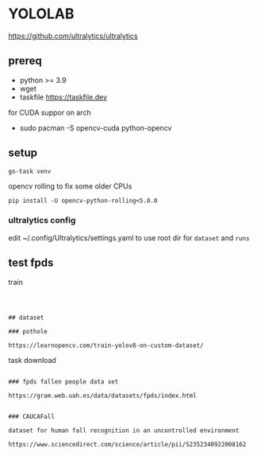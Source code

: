 # YOLOLAB


https://github.com/ultralytics/ultralytics

## prereq

- python >= 3.9
- wget
- taskfile https://taskfile.dev

for CUDA suppor on arch
- sudo pacman -S opencv-cuda python-opencv

## setup

```
go-task venv
```

opencv rolling to fix some older CPUs 
```
pip install -U opencv-python-rolling<5.0.0
```

### ultralytics config

edit ~/.config/Ultralytics/settings.yaml to use <yololab> root dir for `dataset` and `runs` 


## test fpds

train
```



## dataset

### pothole

https://learnopencv.com/train-yolov8-on-custom-dataset/

```
task download
```

### fpds fallen people data set

https://gram.web.uah.es/data/datasets/fpds/index.html


### CAUCAFall 

dataset for human fall recognition in an uncontrolled environment

https://www.sciencedirect.com/science/article/pii/S2352340922008162